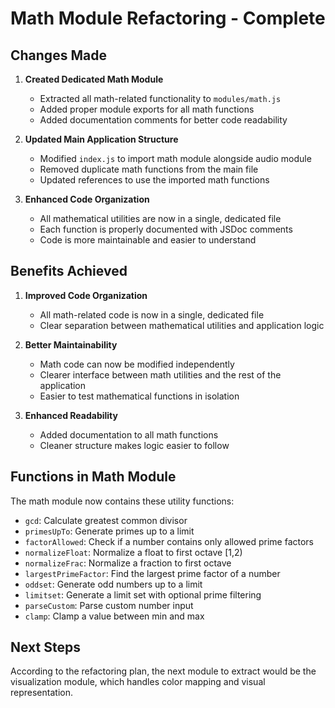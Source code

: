 # Math Module Refactoring - Complete

## Changes Made

1. **Created Dedicated Math Module**
   - Extracted all math-related functionality to `modules/math.js`
   - Added proper module exports for all math functions
   - Added documentation comments for better code readability

2. **Updated Main Application Structure**
   - Modified `index.js` to import math module alongside audio module
   - Removed duplicate math functions from the main file
   - Updated references to use the imported math functions

3. **Enhanced Code Organization**
   - All mathematical utilities are now in a single, dedicated file
   - Each function is properly documented with JSDoc comments
   - Code is more maintainable and easier to understand

## Benefits Achieved

1. **Improved Code Organization**
   - All math-related code is now in a single, dedicated file
   - Clear separation between mathematical utilities and application logic

2. **Better Maintainability**
   - Math code can now be modified independently
   - Clearer interface between math utilities and the rest of the application
   - Easier to test mathematical functions in isolation

3. **Enhanced Readability**
   - Added documentation to all math functions
   - Cleaner structure makes logic easier to follow

## Functions in Math Module

The math module now contains these utility functions:

- `gcd`: Calculate greatest common divisor
- `primesUpTo`: Generate primes up to a limit
- `factorAllowed`: Check if a number contains only allowed prime factors
- `normalizeFloat`: Normalize a float to first octave [1,2)
- `normalizeFrac`: Normalize a fraction to first octave
- `largestPrimeFactor`: Find the largest prime factor of a number
- `oddset`: Generate odd numbers up to a limit
- `limitset`: Generate a limit set with optional prime filtering
- `parseCustom`: Parse custom number input
- `clamp`: Clamp a value between min and max

## Next Steps

According to the refactoring plan, the next module to extract would be the visualization module, which handles color mapping and visual representation.
